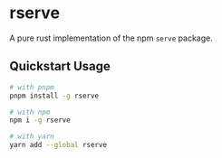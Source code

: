 # rserve

A pure rust implementation of the npm `serve` package.

## Quickstart Usage

```bash
# with pnpm
pnpm install -g rserve

# with npm
npm i -g rserve

# with yarn
yarn add --global rserve
```

```bash

```
